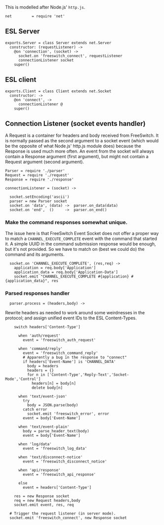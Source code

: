 This is modelled after Node.js' `http.js`.

    net         = require 'net'

ESL Server
----------

    exports.Server = class Server extends net.Server
      constructor: (requestListener) ->
        @on 'connection', (socket) ->
          socket.on 'freeswitch_connect', requestListener
          connectionListener socket
        super()

ESL client
----------

    exports.Client = class Client extends net.Socket
      constructor: ->
        @on 'connect', ->
          connectionListener @
        super()

Connection Listener (socket events handler)
-------------------------------------------

A Request is a container for headers and body received from FreeSwitch. It is normally passed as the second argument to a socket event (which would be the opposite of what Node.js' http.js module does) because the Response is used much more often.
An event from the socket will always contain a Response argument (first argument), but might not contain a Request argument (second argument).

    Parser = require './parser'
    Request = require './request'
    Response = require './response'

    connectionListener = (socket) ->

      socket.setEncoding('ascii')
      parser = new Parser socket
      socket.on 'data', (data) ->  parser.on_data(data)
      socket.on 'end',  ()     ->  parser.on_end()

### Make the command responses somewhat unique.

The issue here is that FreeSwitch Event Socket does not offer a proper way to match a `CHANNEL_EXECUTE_COMPLETE` event with the command that started it. A simple UUID in the command submission response would be enough, but it's not provided.
So we have to match on (best we could do) the command and its arguments.

      socket.on 'CHANNEL_EXECUTE_COMPLETE', (res,req) ->
        application = req.body['Application']
        application_data = req.body['Application-Data']
        socket.emit "CHANNEL_EXECUTE_COMPLETE #{application} #{application_data}", res

### Parsed responses handler

      parser.process = (headers,body) ->

Rewrite headers as needed to work around some weirdnesses in the protocol; and assign unified event IDs to the ESL Content-Types.

        switch headers['Content-Type']

          when 'auth/request'
            event = 'freeswitch_auth_request'

          when 'command/reply'
            event = 'freeswitch_command_reply'
            # Apparently a bug in the response to "connect"
            if headers['Event-Name'] is 'CHANNEL_DATA'
              body = headers
              headers = {}
              for n in ['Content-Type','Reply-Text','Socket-Mode','Control']
                headers[n] = body[n]
                delete body[n]

          when 'text/event-json'
            try
              body = JSON.parse(body)
            catch error
              socket.emit 'freeswitch_error', error
            event = body['Event-Name']

          when 'text/event-plain'
            body = parse_header_text(body)
            event = body['Event-Name']

          when 'log/data'
            event = 'freeswitch_log_data'

          when 'text/disconnect-notice'
            event = 'freeswitch_disconnect_notice'

          when 'api/response'
            event = 'freeswitch_api_response'

          else
            event = headers['Content-Type']

        res = new Response socket
        req = new Request headers,body
        socket.emit event, res, req

      # Trigger the request listener (in server mode).
      socket.emit 'freeswitch_connect', new Response socket
